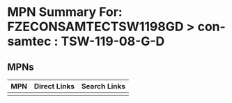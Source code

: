 



# MPN Summary For: FZECONSAMTECTSW1198GD > con-samtec : TSW-119-08-G-D

## MPNs
  

|MPN|Direct Links|Search Links|
| :--- | :--- | :--- |
||||
